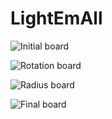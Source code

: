 # LightEmAll

![Initial board](Initial.png)

![Rotation board](Rotation.png)

![Radius board](Radius.png)

![Final board](Final.png)
